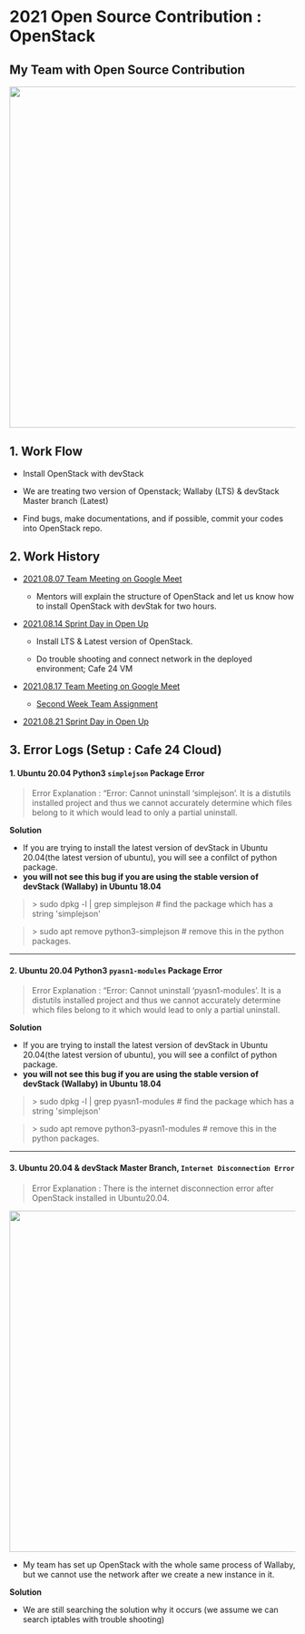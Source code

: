 # 2021 Open Source Contribution : OpenStack

## My Team with Open Source Contribution


<p align=center>
<img src="https://user-images.githubusercontent.com/40455392/129478937-548a7ad8-ff80-41ed-aee7-c41cd0806dce.png" width="600" />
<p/>

## 1. Work Flow

- Install OpenStack with devStack

- We are treating two version of Openstack; Wallaby (LTS) & devStack Master branch (Latest)

- Find bugs, make documentations, and if possible, commit your codes into OpenStack repo.


## 2. Work History

- [2021.08.07 Team Meeting on Google Meet](https://equus3144.medium.com/%EC%98%A4%ED%94%88%EC%86%8C%EC%8A%A4-%EC%BB%A8%ED%8A%B8%EB%A6%AC%EB%B7%B0%EC%85%98-1%EC%A3%BC%EC%B0%A8-%EB%A7%88%EC%8A%A4%ED%84%B0-%EC%B1%8C%EB%A6%B0%EC%A7%80-%EA%B8%B0%EA%B0%84-%EC%A7%84%ED%96%89-631c88d7dd58)

  - Mentors will explain the structure of OpenStack and let us know how to install OpenStack with devStak for two hours.

- [2021.08.14 Sprint Day in Open Up](https://equus3144.medium.com/%EC%98%A4%ED%94%88%EC%86%8C%EC%8A%A4-%EC%BB%A8%ED%8A%B8%EB%A6%AC%EB%B7%B0%EC%85%98-1%EC%A3%BC%EC%B0%A8-%EC%8A%A4%ED%94%84%EB%A6%B0%ED%8A%B8-%EC%98%A4%ED%94%88%EC%8A%A4%ED%83%9D-%EC%84%A4%EC%B9%98-%EB%94%94%EB%B2%84%EA%B9%85%ED%95%98%EA%B8%B0-be44aed886)

  - Install LTS & Latest version of OpenStack.
  
  - Do trouble shooting and connect network in the deployed environment; Cafe 24 VM
  
- [2021.08.17 Team Meeting on Google Meet]()

  - [Second Week Team Assignment](https://play.openstack-kr.org/pages/viewpage.action?pageId=12943414)

- [2021.08.21 Sprint Day in Open Up]()
  
## 3. Error Logs (Setup : Cafe 24 Cloud)

#### 1. Ubuntu 20.04 Python3 `simplejson` Package Error
> Error Explanation : “Error: Cannot uninstall ‘simplejson’. 
> It is a distutils installed project and thus we cannot accurately determine which files belong to it which would lead to only a partial uninstall.

**Solution**
  - If you are trying to install the latest version of devStack in Ubuntu 20.04(the latest version of ubuntu), you will see a confilct of python package.
  - **you will not see this bug if you are using the stable version of devStack (Wallaby) in Ubuntu 18.04**
  > \> sudo dpkg -l | grep simplejson # find the package which has a string 'simplejson'
  
  > \> sudo apt remove python3-simplejson # remove this in the python packages.
  
---
#### 2. Ubuntu 20.04 Python3 `pyasn1-modules` Package Error
> Error Explanation : “Error: Cannot uninstall ‘pyasn1-modules’. 
> It is a distutils installed project and thus we cannot accurately determine which files belong to it which would lead to only a partial uninstall.

**Solution**
  - If you are trying to install the latest version of devStack in Ubuntu 20.04(the latest version of ubuntu), you will see a confilct of python package.
  - **you will not see this bug if you are using the stable version of devStack (Wallaby) in Ubuntu 18.04**
  > \> sudo dpkg -l | grep pyasn1-modules # find the package which has a string 'simplejson'
  
  > \> sudo apt remove python3-pyasn1-modules # remove this in the python packages.

---
#### 3. Ubuntu 20.04 & devStack Master Branch, `Internet Disconnection Error`

> Error Explanation : There is the internet disconnection error after OpenStack installed in Ubuntu20.04.

<p align=center>
<img src="https://user-images.githubusercontent.com/40455392/129654755-ae727beb-133e-4ea9-a579-72f8a3b3770c.png" width="600" />
<p/>

- My team has set up OpenStack with the whole same process of Wallaby, but we cannot use the network after we create a new instance in it.

**Solution**
  - We are still searching the solution why it occurs (we assume we can search iptables with trouble shooting)


